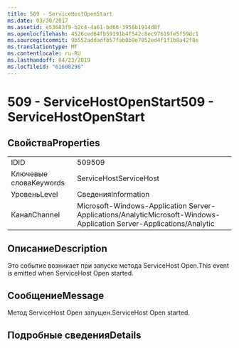 ```yaml
---
title: 509 - ServiceHostOpenStart
ms.date: 03/30/2017
ms.assetid: e53683f9-b2c4-4a61-bd66-3956b1914d8f
ms.openlocfilehash: 4526ced64fb59191b4f542c8ec97619fe5f59dc1
ms.sourcegitcommit: 9b552addadfb57fab0b9e7852ed4f1f1b8a42f8e
ms.translationtype: MT
ms.contentlocale: ru-RU
ms.lasthandoff: 04/23/2019
ms.locfileid: "61608298"
---
```

# <a name="509---servicehostopenstart"></a><span data-ttu-id="05590-102">509 - ServiceHostOpenStart</span><span class="sxs-lookup"><span data-stu-id="05590-102">509 - ServiceHostOpenStart</span></span>
## <a name="properties"></a><span data-ttu-id="05590-103">Свойства</span><span class="sxs-lookup"><span data-stu-id="05590-103">Properties</span></span>  
  
|||  
|-|-|  
|<span data-ttu-id="05590-104">ID</span><span class="sxs-lookup"><span data-stu-id="05590-104">ID</span></span>|<span data-ttu-id="05590-105">509</span><span class="sxs-lookup"><span data-stu-id="05590-105">509</span></span>|  
|<span data-ttu-id="05590-106">Ключевые слова</span><span class="sxs-lookup"><span data-stu-id="05590-106">Keywords</span></span>|<span data-ttu-id="05590-107">ServiceHost</span><span class="sxs-lookup"><span data-stu-id="05590-107">ServiceHost</span></span>|  
|<span data-ttu-id="05590-108">Уровень</span><span class="sxs-lookup"><span data-stu-id="05590-108">Level</span></span>|<span data-ttu-id="05590-109">Сведения</span><span class="sxs-lookup"><span data-stu-id="05590-109">Information</span></span>|  
|<span data-ttu-id="05590-110">Канал</span><span class="sxs-lookup"><span data-stu-id="05590-110">Channel</span></span>|<span data-ttu-id="05590-111">Microsoft-Windows-Application Server-Applications/Analytic</span><span class="sxs-lookup"><span data-stu-id="05590-111">Microsoft-Windows-Application Server-Applications/Analytic</span></span>|  
  
## <a name="description"></a><span data-ttu-id="05590-112">Описание</span><span class="sxs-lookup"><span data-stu-id="05590-112">Description</span></span>  
 <span data-ttu-id="05590-113">Это событие возникает при запуске метода ServiceHost Open.</span><span class="sxs-lookup"><span data-stu-id="05590-113">This event is emitted when ServiceHost Open started.</span></span>  
  
## <a name="message"></a><span data-ttu-id="05590-114">Сообщение</span><span class="sxs-lookup"><span data-stu-id="05590-114">Message</span></span>  
 <span data-ttu-id="05590-115">Метод ServiceHost Open запущен.</span><span class="sxs-lookup"><span data-stu-id="05590-115">ServiceHost Open started.</span></span>  
  
## <a name="details"></a><span data-ttu-id="05590-116">Подробные сведения</span><span class="sxs-lookup"><span data-stu-id="05590-116">Details</span></span>
